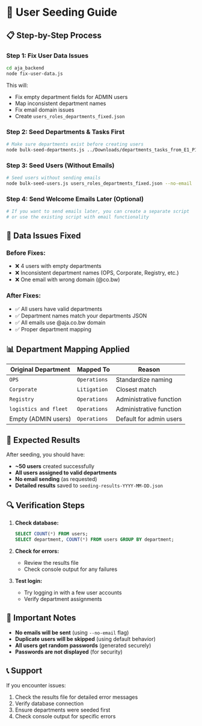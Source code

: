 # 🚀 User Seeding Guide

## 📋 **Step-by-Step Process**

### **Step 1: Fix User Data Issues**
```bash
cd aja_backend
node fix-user-data.js
```
This will:
- Fix empty department fields for ADMIN users
- Map inconsistent department names
- Fix email domain issues
- Create `users_roles_departments_fixed.json`

### **Step 2: Seed Departments & Tasks First**
```bash
# Make sure departments exist before creating users
node bulk-seed-departments.js ../Downloads/departments_tasks_from_E1_P1.json
```

### **Step 3: Seed Users (Without Emails)**
```bash
# Seed users without sending emails
node bulk-seed-users.js users_roles_departments_fixed.json --no-email
```

### **Step 4: Send Welcome Emails Later (Optional)**
```bash
# If you want to send emails later, you can create a separate script
# or use the existing script with email functionality
```

## 🔧 **Data Issues Fixed**

### **Before Fixes:**
- ❌ 4 users with empty departments
- ❌ Inconsistent department names (OPS, Corporate, Registry, etc.)
- ❌ One email with wrong domain (@co.bw)

### **After Fixes:**
- ✅ All users have valid departments
- ✅ Department names match your departments JSON
- ✅ All emails use @aja.co.bw domain
- ✅ Proper department mapping

## 📊 **Department Mapping Applied**

| Original Department | Mapped To | Reason |
|-------------------|-----------|---------|
| `OPS` | `Operations` | Standardize naming |
| `Corporate` | `Litigation` | Closest match |
| `Registry` | `Operations` | Administrative function |
| `logistics and fleet` | `Operations` | Administrative function |
| Empty (ADMIN users) | `Operations` | Default for admin users |

## 🎯 **Expected Results**

After seeding, you should have:
- **~50 users** created successfully
- **All users assigned to valid departments**
- **No email sending** (as requested)
- **Detailed results** saved to `seeding-results-YYYY-MM-DD.json`

## 🔍 **Verification Steps**

1. **Check database:**
   ```sql
   SELECT COUNT(*) FROM users;
   SELECT department, COUNT(*) FROM users GROUP BY department;
   ```

2. **Check for errors:**
   - Review the results file
   - Check console output for any failures

3. **Test login:**
   - Try logging in with a few user accounts
   - Verify department assignments

## 🚨 **Important Notes**

- **No emails will be sent** (using `--no-email` flag)
- **Duplicate users will be skipped** (using default behavior)
- **All users get random passwords** (generated securely)
- **Passwords are not displayed** (for security)

## 📞 **Support**

If you encounter issues:
1. Check the results file for detailed error messages
2. Verify database connection
3. Ensure departments were seeded first
4. Check console output for specific errors
